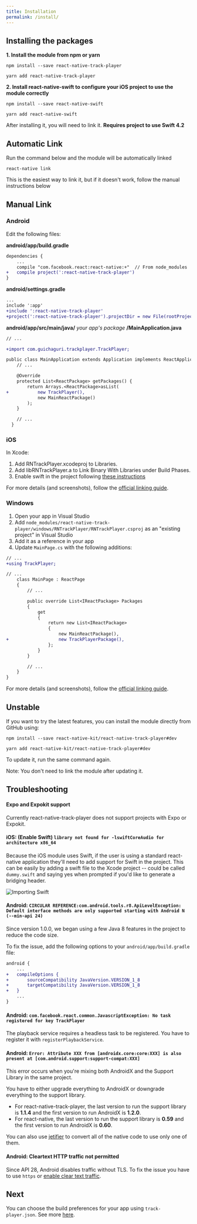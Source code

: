 ```yaml
---
title: Installation
permalink: /install/
---
```


## Installing the packages
**1. Install the module from npm or yarn**
```
npm install --save react-native-track-player
```

```
yarn add react-native-track-player
```

**2. Install react-native-swift to configure your iOS project to use the module correctly**
```
npm install --save react-native-swift
```

```
yarn add react-native-swift
```

After installing it, you will need to link it. **Requires project to use Swift 4.2**

## Automatic Link
Run the command below and the module will be automatically linked
```
react-native link
```

This is the easiest way to link it, but if it doesn't work, follow the manual instructions below

## Manual Link
### Android
Edit the following files:

**android/app/build.gradle**
```diff
dependencies {
    ...
    compile "com.facebook.react:react-native:+"  // From node_modules
+   compile project(':react-native-track-player')
}
```

**android/settings.gradle**
```diff
...
include ':app'
+include ':react-native-track-player'
+project(':react-native-track-player').projectDir = new File(rootProject.projectDir, '../node_modules/react-native-track-player/android')
```

**android/app/src/main/java/** *your app's package* **/MainApplication.java**
```diff
// ...

+import com.guichaguri.trackplayer.TrackPlayer;

public class MainApplication extends Application implements ReactApplication {
    // ...

    @Override
    protected List<ReactPackage> getPackages() {
        return Arrays.<ReactPackage>asList(
+           new TrackPlayer(),
            new MainReactPackage()
        );
    }

    // ...
  }
```

### iOS
In Xcode:
1. Add RNTrackPlayer.xcodeproj to Libraries.
2. Add libRNTrackPlayer.a to Link Binary With Libraries under Build Phases.
3. Enable swift in the project following [these instructions](#troubleshooting)

For more details (and screenshots), follow the [official linking guide](http://facebook.github.io/react-native/docs/linking-libraries-ios.html#content).


### Windows

1. Open your app in Visual Studio
2. Add `node_modules/react-native-track-player/windows/RNTrackPlayer/RNTrackPlayer.csproj` as an "existing project" in Visual Studio
3. Add it as a reference in your app
4. Update `MainPage.cs` with the following additions:

```diff
// ...
+using TrackPlayer;

// ...
    class MainPage : ReactPage
    {
        // ...

        public override List<IReactPackage> Packages
        {
            get
            {
                return new List<IReactPackage>
                {
                    new MainReactPackage(),
+                   new TrackPlayerPackage(),
                };
            }
        }

        // ...
    }
}
```

For more details (and screenshots), follow the [official linking guide](https://github.com/Microsoft/react-native-windows/blob/master/docs/LinkingLibrariesWindows.md).

## Unstable
If you want to try the latest features, you can install the module directly from GitHub using:

```
npm install --save react-native-kit/react-native-track-player#dev
```

```
yarn add react-native-kit/react-native-track-player#dev
```

To update it, run the same command again.

Note: You don't need to link the module after updating it.

## Troubleshooting

#### Expo and Expokit support
Currently react-native-track-player does not support projects with Expo or Expokit.

#### iOS: (Enable Swift) `library not found for -lswiftCoreAudio for architecture x86_64`
Because the iOS module uses Swift, if the user is using a standard react-native application they'll need to add support for Swift in the project. This can be easily by adding a swift file to the Xcode project -- could be called `dummy.swift` and saying yes when prompted if you'd like to generate a bridging header.

![Importing Swift](https://i.imgur.com/CBqBcWs.png)

#### Android: `CIRCULAR REFERENCE:com.android.tools.r8.ApiLevelException: Default interface methods are only supported starting with Android N (--min-api 24)`
Since version 1.0.0, we began using a few Java 8 features in the project to reduce the code size.

To fix the issue, add the following options to your `android/app/build.gradle` file:
```diff
android {
    ...
+   compileOptions {
+       sourceCompatibility JavaVersion.VERSION_1_8
+       targetCompatibility JavaVersion.VERSION_1_8
+   }
    ...
}
```

#### Android: `com.facebook.react.common.JavascriptException: No task registered for key TrackPlayer`
The playback service requires a headless task to be registered. You have to register it with `registerPlaybackService`.

#### Android: `Error: Attribute XXX from [androidx.core:core:XXX] is also present at [com.android.support:support-compat:XXX]`
This error occurs when you're mixing both AndroidX and the Support Library in the same project.

You have to either upgrade everything to AndroidX or downgrade everything to the support library.


* For react-native-track-player, the last version to run the support library is **1.1.4** and the first version to run AndroidX is **1.2.0**.
* For react-native, the last version to run the support library is **0.59** and the first version to run AndroidX is **0.60**.

You can also use [jetifier](https://github.com/mikehardy/jetifier#usage-for-source-files) to convert all of the native code to use only one of them.

#### Android: Cleartext HTTP traffic not permitted

Since API 28, Android disables traffic without TLS. To fix the issue you have to use `https` or [enable clear text traffic](https://stackoverflow.com/a/50834600).

## Next
You can choose the build preferences for your app using `track-player.json`. See more [here](https://react-native-kit.github.io/react-native-track-player/build-preferences/).

